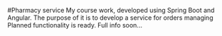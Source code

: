 #Pharmacy service
My course work, developed using Spring Boot and Angular. 
The purpose of it is to develop a service for orders managing
Planned functionality is ready. Full info soon...
